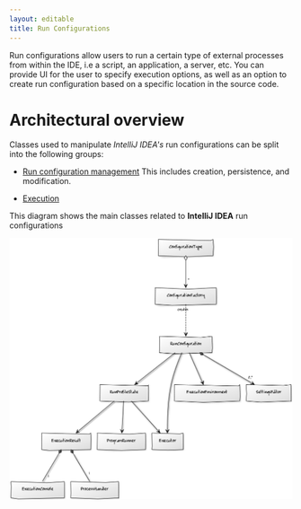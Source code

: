 ```yaml
---
layout: editable
title: Run Configurations
---
```



Run configurations allow users to run a certain type of external processes from within the IDE, i.e a script, an application, a server, etc.
You can provide UI for the user to specify execution options, as well as an option to create run configuration based on a specific location in the source code.


# Architectural overview

Classes used to manipulate *IntelliJ IDEA's* run configurations can be split into the following groups:

*  [Run configuration management](run_configuration_management.html)
   This includes creation, persistence, and modification.

*  [Execution](run_configuration_execution.html)

This diagram shows the main classes related to **IntelliJ IDEA** run configurations

![Architecture](../img/run_configurations/classes.png)

